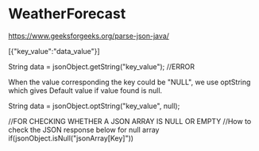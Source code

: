 # WeatherForecast

https://www.geeksforgeeks.org/parse-json-java/

[{"key_value":"data_value"}]

String data = jsonObject.getString("key_value"); //ERROR

When the value corresponding the key could be "NULL", we use optString which gives Default value if value found is null.

String data = jsonObject.optString("key_value", null);

//FOR CHECKING WHETHER A JSON ARRAY IS NULL OR EMPTY //How to check the JSON response below for null array
if(jsonObject.isNull("jsonArray[Key]"))
